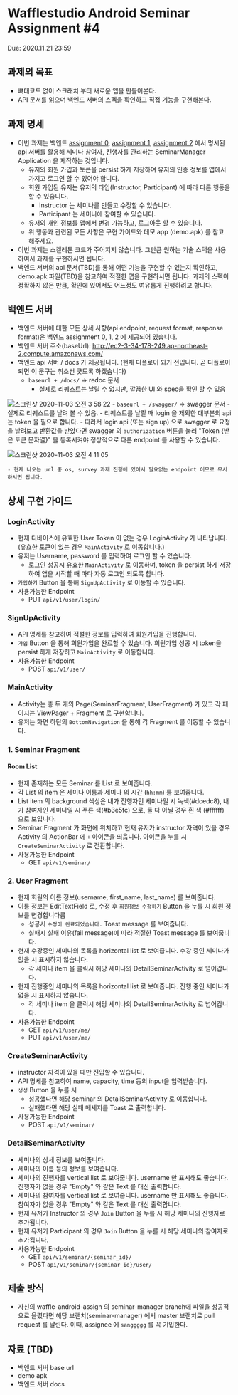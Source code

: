 # Wafflestudio Android Seminar Assignment #4
Due: 2020.11.21 23:59
## 과제의 목표
- 뼈대코드 없이 스크래치 부터 새로운 앱을 만들어본다.
- API 문서를 읽으며 백엔드 서버의 스펙을 확인하고 직접 기능을 구현해본다.

## 과제 명세
- 이번 과제는 백엔드 [assignment 0](../../backend/seminar0/assignment.md), [assignment 1](../../backend/seminar1/assignment.md), [assignment 2](../../backend/seminar2/assignment.md) 에서 명시된 api 서버를 활용해 세미나 참여자, 진행자를 관리하는 SeminarManager Application 을 제작하는 것입니다.
    - 유저의 회원 가입과 토큰을 persist 하게 저장하며 유저의 인증 정보를 앱에서 가지고 로그인 할 수 있어야 합니다.
    - 회원 가입된 유저는 유저의 타입(Instructor, Participant) 에 따라 다른 행동을 할 수 있습니다.
        - Instructor 는 세미나를 만들고 수정할 수 있습니다.
        - Participant 는 세미나에 참여할 수 있습니다.
    - 유저의 개인 정보를 앱에서 변경 가능하고, 로그아웃 할 수 있습니다.
    - 위 행동과 관련된 모든 사항은 구현 가이드와 데모 app (demo.apk) 를 참고 해주세요.
- 이번 과제는 스켈레톤 코드가 주어지지 않습니다. 그만큼 원하는 기술 스택을 사용하여서 과제를 구현하시면 됩니다.
- 백엔드 서버의 api 문서(TBD)를 통해 어떤 기능을 구현할 수 있는지 확인하고, demo.apk 파일(TBD)을 참고하여 적절한 앱을 구현하시면 됩니다. 과제의 스펙이 정확하지 않은 만큼, 확인에 있어서도 어느정도 여유롭게 진행하려고 합니다.


## 백엔드 서버
- 백엔드 서버에 대한 모든 상세 사항(api endpoint, request format, response format)은 백엔드 assignment 0, 1, 2 에 제공되어 있습니다.
- 백엔드 서버 주소(baseUrl): http://ec2-3-34-178-249.ap-northeast-2.compute.amazonaws.com/
- 백엔드 api 서버 / docs 가 제공됩니다. (현재 디플로이 되기 전입니다. 곧 디플로이 되면 이 문구는 취소선 긋도록 하겠습니다)
    - `baseurl + /docs/` => redoc 문서
        - 실제로 리퀘스트는 날릴 수 없지만, 깔끔한 UI 와 spec을 확인 할 수 있음
        
![스크린샷 2020-11-03 오전 3 58 22](https://user-images.githubusercontent.com/37951125/97907662-f51cdf80-1d88-11eb-8382-ef97b29d4da4.png)
    - `baseurl + /swagger/` => swagger 문서
        - 실제로 리퀘스트를 날려 볼 수 있음.
        - 리퀘스트를 날릴 때 login 을 제외한 대부분의 api 는 token 을 필요로 합니다.
        - 따라서 login api (또는 sign up) 으로 swagger 로 요청을 날려보고 반환값을 받았다면 swagger 의 `authorization` 버튼을 눌러 "Token {받은 토큰 문자열}" 을 등록시켜야 정상적으로 다른 endpoint 를 사용할 수 있습니다.
        
 ![스크린샷 2020-11-03 오전 4 11 05](https://user-images.githubusercontent.com/37951125/97908883-a708db80-1d8a-11eb-98d4-ebc8ad8f425a.png)

    - 현재 나오는 url 중 os, survey 과제 진행에 있어서 필요없는 endpoint 이므로 무시하시면 됩니다.
    

## 상세 구현 가이드

### LoginActivity
- 현재 디바이스에 유효한 User Token 이 없는 경우 LoginActivity 가 나타납니다. (유효한 토큰이 있는 경우 `MainActivity` 로 이동합니다.)
- 유저는 Username, password 를 입력하여 로그인 할 수 있습니다.
    - 로그인 성공시 유효한 `MainActivity` 로 이동하며, token 을 persist 하게 저장하여 앱을 시작할 때 마다 자동 로그인 되도록 합니다.
- `가입하기` Button 을 통해 `SignUpActivity` 로 이동할 수 있습니다.
- 사용가능한 Endpoint
    - PUT `api/v1/user/login/`

### SignUpActivity
- API 명세를 참고하여 적절한 정보를 입력하여 회원가입을 진행합니다.
- `가입` Button 을 통해 회원가입을 완료할 수 있습니다. 회원가입 성공 시 token을 persist 하게 저장하고 `MainActivity` 로 이동합니다.
- 사용가능한 Endpoint
    - POST `api/v1/user/`

### MainActivity
- Activity는 총 두 개의 Page(SeminarFragment, UserFragment) 가 있고 각 페이지는 ViewPager + Fragment 로 구현합니다.
- 유저는 화면 하단의 `BottomNavigation` 을 통해 각 Fragment 를 이동할 수 있습니다.

### 1. Seminar Fragment
#### Room List
- 현재 존재하는 모든 Seminar 를 List 로 보여줍니다.
- 각 List 의 item 은 세미나 이름과 세미나 의 시간 (`hh:mm`) 름 보여줍니다.
- List item 의 background 색상은 내가 진행자인 세미나일 시 녹색(#dcedc8), 내가 참여자인 세미나일 시 푸른 색(#b3e5fc) 으로, 둘 다 아닐 경우 흰 색 (#ffffff) 으로 보입니다.
- Seminar Fragment 가 화면에 위치하고 현재 유저가 instructor 자격이 있을 경우 Activity 의 ActionBar 에 `+` 아이콘을 띄웁니다. 아이콘을 누를 시 `CreateSeminarActivity` 로 전환합니다.
- 사용가능한 Endpoint
    - GET `api/v1/seminar/`

### 2. User Fragment
- 현재 회원의 이름 정보(username, first_name, last_name) 를 보여줍니다.
- 이름 정보는 EditTextField 로, 수정 후 `회원정보 수정하기` Button 을 누를 시 회원 정보를 변경합니다름
    - 성공시 `수정이 완료되었습니다.` Toast message 를 보여줍니다.
    - 실패시 실패 이유(fail message)에 따라 적절한 Toast message 를 보여줍니다.
- 현재 수강중인 세미나의 목록을 horizontal list 로 보여줍니다. 수강 중인 세미나가 없을 시 표시하지 않습니다.
    - 각 세미나 item 을 클릭시 해당 세미나의 DetailSeminarActivity 로 넘어갑니다.
- 현재 진행중인 세미나의 목록을 horizontal list 로 보여줍니다. 진행 중인 세미나가 없을 시 표시하지 않습니다.
    - 각 세미나 item 을 클릭시 해당 세미나의 DetailSeminarActivity 로 넘어갑니다.
- 사용가능한 Endpoint
    - GET `api/v1/user/me/`
    - PUT `api/v1/user/me/`

### CreateSeminarActivity
- instructor 자격이 있을 때만 진입할 수 있습니다.
- API 명세를 참고하여 name, capacity, time 등의 input을 입력받습니다.
- `생성`  Button 을 누를 시
    - 성공했다면 해당 seminar 의 DetailSeminarActivity 로 이동합니다.
    - 실패했다면 해당 실패 메세지를 Toast 로 출력합니다.
- 사용가능한 Endpoint
    - POST `api/v1/seminar/`

### DetailSeminarActivity
- 세미나의 상세 정보를 보여줍니다.
- 세미나의 이름 등의 정보를 보여줍니다.
- 세미나의 진행자를 vertical list 로 보여줍니다. username 만 표시해도 좋습니다. 진행자가 없을 경우 "Empty" 와 같은 Text 를 대신 출력합니다.
- 세미나의 참여자를 vertical list 로 보여줍니다. username 만 표시해도 좋습니다. 참여자가 없을 경우 "Empty" 와 같은 Text 를 대신 출력합니다.
- 현재 유저가 Instructor 의 경우 `Join` Button 을 누를 시 해당 세미나의 진행자로 추가됩니다.
- 현재 유저가 Participant 의 경우 `Join` Button 을 누를 시 해당 세미나의 참여자로 추가됩니다.
- 사용가능한 Endpoint
    - GET `api/v1/seminar/{seminar_id}/`
    - POST `api/v1/seminar/{seminar_id}/user/`

## **제출 방식**
- 자신의 waffle-android-assign 의 seminar-manager branch에 파일을 성공적으로 올렸다면 해당 브랜치(seminar-manager) 에서 master 브랜치로 pull request 를 날린다. 이때, assignee 에 `sanggggg` 를 꼭 기입한다.


## 자료 (TBD)
- 백엔드 서버 base url
- demo apk
- 백엔드 서버 docs

